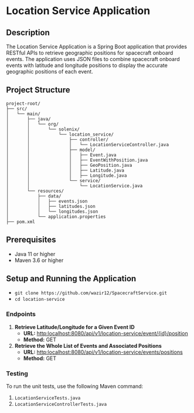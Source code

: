 # Location Service Application

## Description

The Location Service Application is a Spring Boot application that provides RESTful APIs to retrieve geographic positions for spacecraft onboard events. 
The application uses JSON files to combine spacecraft onboard events with latitude and longitude positions to display the accurate geographic positions of each event.

## Project Structure

    project-root/
    ├── src/
    │   └── main/
    │       ├── java/
    │       │   └── org/
    │       │       └── solenix/
    │       │           └── location_service/
    │       │               ├── controller/
    │       │               │   └── LocationServiceController.java
    │       │               ├── model/
    │       │               │   ├── Event.java
    │       │               │   ├── EventWithPosition.java
    │       │               │   ├── GeoPosition.java
    │       │               │   ├── Latitude.java
    │       │               │   ├── Longitude.java
    │       │               └── service/
    │       │                   └── LocationService.java
    │       └── resources/
    │           ├── data/
    │           │   ├── events.json
    │           │   ├── latitudes.json
    │           │   └── longitudes.json
    │           └── application.properties
    ├── pom.xml

## Prerequisites
  - Java 11 or higher
  - Maven 3.6 or higher

## Setup and Running the Application
   - ```git clone https://github.com/wazir12/SpacecraftService.git```
   - ```cd location-service```
### Endpoints

1. **Retrieve Latitude/Longitude for a Given Event ID**
     - **URL:** [http:localhost:8080/api/v1/location-service/event/{id}/position]()
     - **Method:** GET
2. **Retrieve the Whole List of Events and Associated Positions**
      - **URL:** [http:localhost:8080/api/v1/location-service/events/positions]()
      - **Method:** GET 

### Testing
To run the unit tests, use the following Maven command:
1. ```LocationServiceTests.java ```
2. ``` LocationServiceControllerTests.java ```


